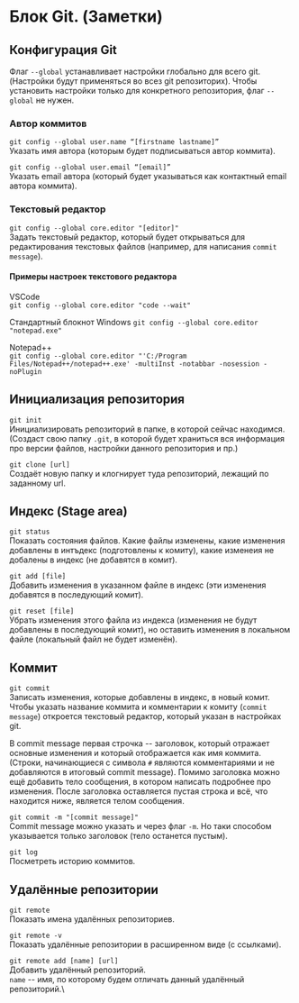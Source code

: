 # Блок Git. (Заметки)

## Конфигурация Git
Флаг `--global` устанавливает настройки глобально для всего git. (Настройки будут применяться во всез git репозиторих). Чтобы установить настройки только для конкретного репозитория, флаг `--global` не нужен.

### Автор коммитов
`git config --global user.name “[firstname lastname]”`\
Указать имя автора (которым будет подписываться автор коммита). 

`git config --global user.email “[email]”`\
Указать email автора (который будет указываться как контактный email автора коммита).

### Текстовый редактор
`git config --global core.editor "[editor]"`\
Задать текстовый редактор, который будет открываться для редактирования текстовых файлов (например, для написания `commit message`).

#### Примеры настроек текстового редактора
VSCode\
`git config --global core.editor "code --wait"`

Стандартный блокнот Windows
`git config --global core.editor "notepad.exe"`

Notepad++\
`git config --global core.editor "'C:/Program Files/Notepad++/notepad++.exe' -multiInst -notabbar -nosession -noPlugin`

## Инициализация репозитория

`git init`\
Инициализировать репозиторий в папке, в которой сейчас находимся. (Создаст свою папку `.git`, в которой будет храниться вся информация про версии файлов, настройки данного репозитория и пр.)

`git clone [url]`\
Создаёт новую папку и клогнирует туда репозиторий, лежащий по заданному url.

## Индекс (Stage area)
`git status`\
Показать состояния файлов. Какие файлы изменены, какие изменения добавлены в интъдекс (подготовлены к комиту), какие изменеия не добалены в индекс (не добавятся в комит).

`git add [file]`\
Добавить изменения в указанном файле в индекс (эти изменения добавятся в последующий комит).

`git reset [file]`\
Убрать изменения этого файла из индекса (изменения не будут добавлены в последующий комит), но оставить изменения в локальном файле (локальный файл не будет изменён).

## Коммит

`git commit`\
Записать изменения, которые добавлены в индекс, в новый комит. Чтобы указать название коммита и комментарии к комиту (`commit message`) откроется текстовый редактор, который указан в настройках git.

В commit message первая строчка -- заголовок, который отражает основные изменения и который отображается как имя коммита. (Строки, начинающиеся с символа `#` являются комментариями и не добавляются в итоговый commit message). Помимо заголовка можно ещё добавить тело сообщения, в котором написать подробнее про изменения. После заголовка оставляется пустая строка и всё, что находится ниже, является телом сообщения.

`git commit -m "[commit message]"`\
Commit message можно указать и через флаг `-m`. Но таки способом указывается только заголовок (тело останется пустым).

`git log`\
Посметреть историю коммитов.

## Удалённые репозитории
`git remote`\
Показать имена удалённых репозиториев.

`git remote -v`\
Показать удалённые репозитории в расширенном виде (с ссылками).

`git remote add [name] [url]`\
Добавить удалённый репозиторий.\
`name` -- имя, по которому будем отличать данный удалённый репозиторий.\

